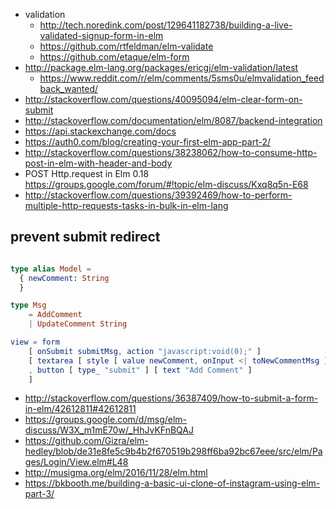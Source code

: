 - validation
  - http://tech.noredink.com/post/129641182738/building-a-live-validated-signup-form-in-elm
  - https://github.com/rtfeldman/elm-validate
  - https://github.com/etaque/elm-form
- http://package.elm-lang.org/packages/ericgj/elm-validation/latest
  - https://www.reddit.com/r/elm/comments/5sms0u/elmvalidation_feedback_wanted/
- http://stackoverflow.com/questions/40095094/elm-clear-form-on-submit
- http://stackoverflow.com/documentation/elm/8087/backend-integration
- https://api.stackexchange.com/docs
- https://auth0.com/blog/creating-your-first-elm-app-part-2/
- http://stackoverflow.com/questions/38238062/how-to-consume-http-post-in-elm-with-header-and-body
- POST Http.request in Elm 0.18 https://groups.google.com/forum/#!topic/elm-discuss/Kxq8q5n-E68
- http://stackoverflow.com/questions/39392469/how-to-perform-multiple-http-requests-tasks-in-bulk-in-elm-lang

## prevent submit redirect

```elm

type alias Model =
  { newComment: String
  }

type Msg
    = AddComment
    | UpdateComment String

view = form
    [ onSubmit submitMsg, action "javascript:void(0);" ]
    [ textarea [ style [ value newComment, onInput <| toNewCommentMsg ] []
    , button [ type_ "submit" ] [ text "Add Comment" ]
    ]
```

- http://stackoverflow.com/questions/36387409/how-to-submit-a-form-in-elm/42612811#42612811
- https://groups.google.com/d/msg/elm-discuss/W3X_m1mE70w/_HhJvKFnBQAJ
- https://github.com/Gizra/elm-hedley/blob/de31e8fe5c9b4b2f670519b298ff6ba92bc67eee/src/elm/Pages/Login/View.elm#L48
- http://musigma.org/elm/2016/11/28/elm.html
- https://bkbooth.me/building-a-basic-ui-clone-of-instagram-using-elm-part-3/
